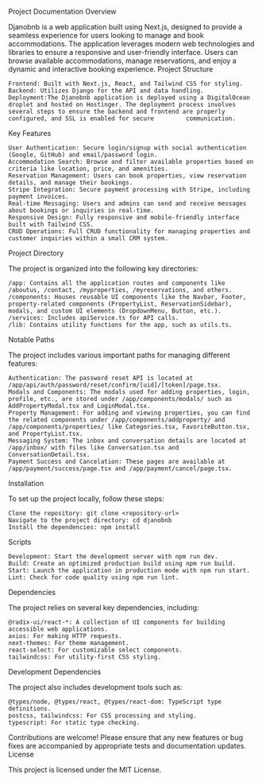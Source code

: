 Project Documentation
Overview

Djanobnb is a web application built using Next.js, designed to provide a seamless experience for users looking to manage and book accommodations. The application leverages modern web technologies and libraries to ensure a responsive and user-friendly interface. Users can browse available accommodations, manage reservations, and enjoy a dynamic and interactive booking experience.
Project Structure

    Frontend: Built with Next.js, React, and Tailwind CSS for styling.
    Backend: Utilizes Django for the API and data handling.
    Deployment:The Djanobnb application is deployed using a DigitalOcean droplet and hosted on Hostinger. The deployment process involves several steps to ensure the backend and frontend are properly configured, and SSL is enabled for secure         communication.

Key Features

    User Authentication: Secure login/signup with social authentication (Google, GitHub) and email/password login.
    Accommodation Search: Browse and filter available properties based on criteria like location, price, and amenities.
    Reservation Management: Users can book properties, view reservation details, and manage their bookings.
    Stripe Integration: Secure payment processing with Stripe, including payment invoices.
    Real-time Messaging: Users and admins can send and receive messages about bookings or inquiries in real-time.
    Responsive Design: Fully responsive and mobile-friendly interface built with Tailwind CSS.
    CRUD Operations: Full CRUD functionality for managing properties and customer inquiries within a small CRM system.

Project Directory

The project is organized into the following key directories:

    /app: Contains all the application routes and components like /aboutus, /contact, /myproperties, /myreservations, and others.
    /components: Houses reusable UI components like the Navbar, Footer, property-related components (PropertyList, ReservationSidebar), modals, and custom UI elements (DropdownMenu, Button, etc.).
    /services: Includes apiService.ts for API calls.
    /lib: Contains utility functions for the app, such as utils.ts.

Notable Paths

The project includes various important paths for managing different features:

    Authentication: The password reset API is located at /app/api/auth/password/reset/confirm/[uid]/[token]/page.tsx.
    Modals and Components: The modals used for adding properties, login, profile, etc., are stored under /app/components/modals/ such as AddPropertyModal.tsx and LoginModal.tsx.
    Property Management: For adding and viewing properties, you can find the related components under /app/components/addproperty/ and /app/components/properties/ like Categories.tsx, FavoriteButton.tsx, and PropertyList.tsx.
    Messaging System: The inbox and conversation details are located at /app/inbox/ with files like Conversation.tsx and ConversationDetail.tsx.
    Payment Success and Cancelation: These pages are available at /app/payment/success/page.tsx and /app/payment/cancel/page.tsx.

Installation

To set up the project locally, follow these steps:

    Clone the repository: git clone <repository-url>
    Navigate to the project directory: cd djanobnb
    Install the dependencies: npm install

Scripts

    Development: Start the development server with npm run dev.
    Build: Create an optimized production build using npm run build.
    Start: Launch the application in production mode with npm run start.
    Lint: Check for code quality using npm run lint.

Dependencies

The project relies on several key dependencies, including:

    @radix-ui/react-*: A collection of UI components for building accessible web applications.
    axios: For making HTTP requests.
    next-themes: For theme management.
    react-select: For customizable select components.
    tailwindcss: For utility-first CSS styling.

Development Dependencies

The project also includes development tools such as:

    @types/node, @types/react, @types/react-dom: TypeScript type definitions.
    postcss, tailwindcss: For CSS processing and styling.
    typescript: For static type checking.

Contributions are welcome! Please ensure that any new features or bug fixes are accompanied by appropriate tests and documentation updates.
License

This project is licensed under the MIT License.
